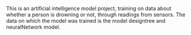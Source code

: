 This is an artificial intelligence model project, training on data about whether a person is drowning or not, through readings from sensors. The data on which the model was trained is the model designtree and neuralNetwork model.
